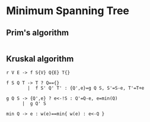 # Minimum Spanning Tree

## Prim's algorithm
```
```

## Kruskal algorithm
```
r V E -> f S{V} Q{E} T{}

f S Q T -> T ? Q=={}
        |  f S' Q' T' : {Q',e}=g Q S, S'=S-e, T'=T+e

g Q S -> {Q',e} ? e<-!S : Q'=Q-e, e=min(Q)
      |  g Q' S

min Q -> e : w(e)==min{ w(e) : e<-Q }
```